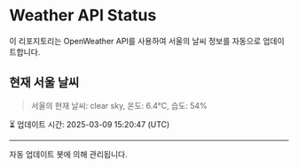 
# Weather API Status

이 리포지토리는 OpenWeather API를 사용하여 서울의 날씨 정보를 자동으로 업데이트합니다.

## 현재 서울 날씨
> 서울의 현재 날씨: clear sky, 온도: 6.4°C, 습도: 54%

⏳ 업데이트 시간: 2025-03-09 15:20:47 (UTC)

---
자동 업데이트 봇에 의해 관리됩니다.
